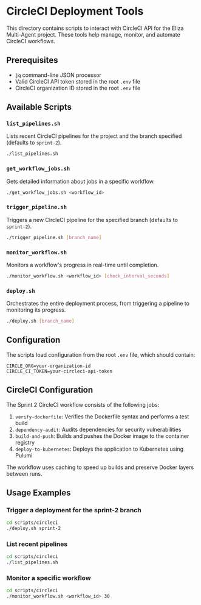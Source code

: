 # CircleCI Deployment Tools

This directory contains scripts to interact with CircleCI API for the Eliza Multi-Agent project. These tools help manage, monitor, and automate CircleCI workflows.

## Prerequisites

- `jq` command-line JSON processor
- Valid CircleCI API token stored in the root `.env` file
- CircleCI organization ID stored in the root `.env` file

## Available Scripts

### `list_pipelines.sh`

Lists recent CircleCI pipelines for the project and the branch specified (defaults to `sprint-2`).

```bash
./list_pipelines.sh
```

### `get_workflow_jobs.sh`

Gets detailed information about jobs in a specific workflow.

```bash
./get_workflow_jobs.sh <workflow_id>
```

### `trigger_pipeline.sh`

Triggers a new CircleCI pipeline for the specified branch (defaults to `sprint-2`).

```bash
./trigger_pipeline.sh [branch_name]
```

### `monitor_workflow.sh`

Monitors a workflow's progress in real-time until completion.

```bash
./monitor_workflow.sh <workflow_id> [check_interval_seconds]
```

### `deploy.sh`

Orchestrates the entire deployment process, from triggering a pipeline to monitoring its progress.

```bash
./deploy.sh [branch_name]
```

## Configuration

The scripts load configuration from the root `.env` file, which should contain:

```
CIRCLE_ORG=your-organization-id
CIRCLE_CI_TOKEN=your-circleci-api-token
```

## CircleCI Configuration

The Sprint 2 CircleCI workflow consists of the following jobs:

1. `verify-dockerfile`: Verifies the Dockerfile syntax and performs a test build
2. `dependency-audit`: Audits dependencies for security vulnerabilities
3. `build-and-push`: Builds and pushes the Docker image to the container registry
4. `deploy-to-kubernetes`: Deploys the application to Kubernetes using Pulumi

The workflow uses caching to speed up builds and preserve Docker layers between runs.

## Usage Examples

### Trigger a deployment for the sprint-2 branch

```bash
cd scripts/circleci
./deploy.sh sprint-2
```

### List recent pipelines

```bash
cd scripts/circleci
./list_pipelines.sh
```

### Monitor a specific workflow

```bash
cd scripts/circleci
./monitor_workflow.sh <workflow_id> 30
``` 